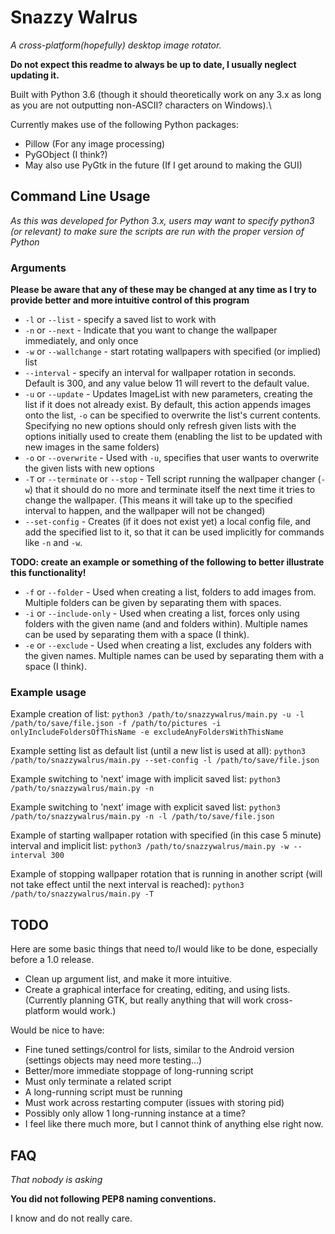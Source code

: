 # Snazzy Walrus
_A cross-platform(hopefully) desktop image rotator._

**Do not expect this readme to always be up to date, I usually neglect updating it.**

Built with Python 3.6 (though it should theoretically work on any 3.x as long as you are not outputting non-ASCII? characters on Windows).\

Currently makes use of the following Python packages:

- Pillow (For any image processing)
- PyGObject (I think?)
- May also use PyGtk in the future (If I get around to making the GUI)


## Command Line Usage

_As this was developed for Python 3.x, users may want to specify python3 (or relevant) to make sure the scripts are run with the proper version of Python_

### Arguments
**Please be aware that any of these may be changed at any time as I try to provide better and more intuitive control of this program**

- `-l` or `--list` - specify a saved list to work with
- `-n` or `--next` - Indicate that you want to change the wallpaper immediately, and only once
- `-w` or `--wallchange` - start rotating wallpapers with specified (or implied) list
- `--interval` - specify an interval for wallpaper rotation in seconds. Default is 300, and any value below 11 will revert to the default value.
- `-u` or `--update` - Updates ImageList with new parameters, creating the list if it does not already exist. By default, this action appends images onto the list, `-o` can be specified to overwrite the list's current contents. Specifying no new options should only refresh given lists with the options initially used to create them (enabling the list to be updated with new images in the same folders)
- `-o` or `--overwrite` - Used with `-u`, specifies that user wants to overwrite the given lists with new options
- `-T` or `--terminate` or `--stop` - Tell script running the wallpaper changer (`-w`) that it should do no more and terminate itself the next time it tries to change the wallpaper. (This means it will take up to the specified interval to happen, and the wallpaper will not be changed)
- `--set-config` - Creates (if it does not exist yet) a local config file, and add the specified list to it, so that it can be used implicitly for commands like `-n` and `-w`.

**TODO: create an example or something of the following to better illustrate this functionality!**

- `-f` or `--folder` - Used when creating a list, folders to add images from. Multiple folders can be given by separating them with spaces.
- `-i` or `--include-only` - Used when creating a list, forces only using folders with the given name (and and folders within). Multiple names can be used by separating them with a space (I think).
- `-e` or `--exclude` - Used when creating a list, excludes any folders with the given names. Multiple names can be used by separating them with a space (I think).

### Example usage

Example creation of list:
`python3 /path/to/snazzywalrus/main.py -u -l /path/to/save/file.json -f /path/to/pictures -i onlyIncludeFoldersOfThisName -e excludeAnyFoldersWithThisName`

Example setting list as default list (until a new list is used at all):
`python3 /path/to/snazzywalrus/main.py --set-config -l /path/to/save/file.json`

Example switching to 'next' image with implicit saved list:
`python3 /path/to/snazzywalrus/main.py -n`

Example switching to 'next' image with explicit saved list:
`python3 /path/to/snazzywalrus/main.py -n -l /path/to/save/file.json`

Example of starting wallpaper rotation with specified (in this case 5 minute) interval and implicit list:
`python3 /path/to/snazzywalrus/main.py -w --interval 300`

Example of stopping wallpaper rotation that is running in another script (will not take effect until the next interval is reached):
`python3 /path/to/snazzywalrus/main.py -T`

## TODO

Here are some basic things that need to/I would like to be done, especially before a 1.0 release.

- Clean up argument list, and make it more intuitive.
- Create a graphical interface for creating, editing, and using lists. (Currently planning GTK, but really anything that will work cross-platform would work.)

Would be nice to have:

- Fine tuned settings/control for lists, similar to the Android version (settings objects may need more testing...)
- Better/more immediate stoppage of long-running script
 - Must only terminate a related script
 - A long-running script must be running
 - Must work across restarting computer (issues with storing pid)
- Possibly only allow 1 long-running instance at a time?
- I feel like there much more, but I cannot think of anything else right now.

## FAQ
_That nobody is asking_

**You did not following PEP8 naming conventions.**

I know and do not really care.



